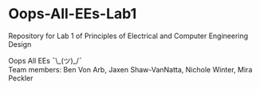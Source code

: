 # Oops-All-EEs-Lab1

Repository for Lab 1 of Principles of Electrical and Computer Engineering Design

Oops All EEs ¯\\\_(ツ)\_/¯  
Team members: Ben Von Arb, Jaxen Shaw-VanNatta, Nichole Winter, Mira Peckler
